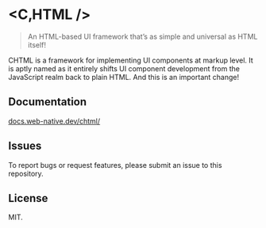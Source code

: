 # &lt;C&sbquo;HTML /&gt;
> An HTML-based UI framework that’s as simple and universal as HTML itself!

CHTML is a framework for implementing UI components at markup level. It is aptly named as it entirely shifts UI component development from the JavaScript realm back to plain HTML. And this is an important change!

## Documentation
[docs.web-native.dev/chtml/](https://docs.web-native.dev/chtml/)

## Issues
To report bugs or request features, please submit an issue to this repository.

## License
MIT.